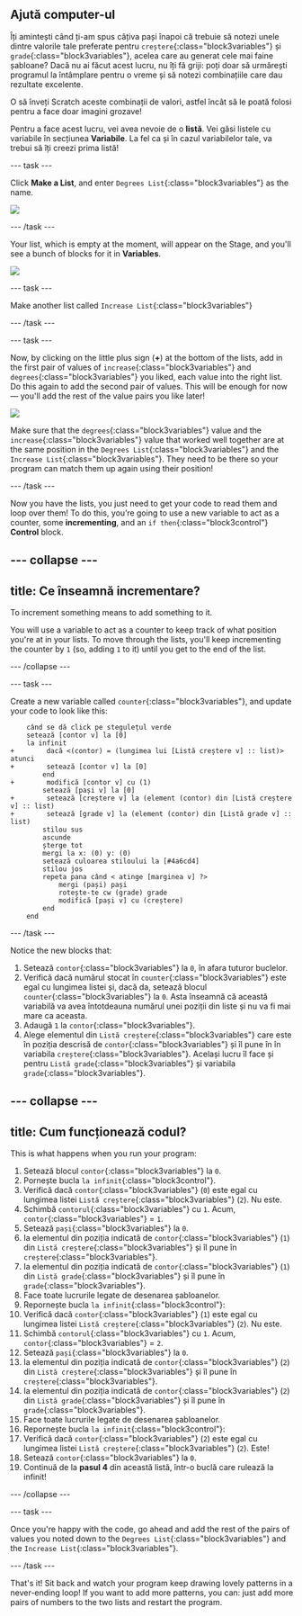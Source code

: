 ## Ajută computer-ul

Îți amintești când ți-am spus câțiva pași înapoi că trebuie să notezi unele dintre valorile tale preferate pentru `creștere`{:class="block3variables"} și `grade`{:class="block3variables"}, acelea care au generat cele mai faine șabloane? Dacă nu ai făcut acest lucru, nu îți fă griji: poți doar să urmărești programul la întâmplare pentru o vreme și să notezi combinațiile care dau rezultate excelente.

O să înveți Scratch aceste combinații de valori, astfel încât să le poată folosi pentru a face doar imagini grozave!

Pentru a face acest lucru, vei avea nevoie de o **listă**. Vei găsi listele cu variabile în secțiunea **Variabile**. La fel ca și în cazul variabilelor tale, va trebui să îți creezi prima listă!

\--- task \---

Click **Make a List**, and enter `Degrees List`{:class="block3variables"} as the name.

![](images/makeAList.png)

\--- /task \---

Your list, which is empty at the moment, will appear on the Stage, and you'll see a bunch of blocks for it in **Variables**.

![](images/listBlocks.png)

\--- task \---

Make another list called `Increase List`{:class="block3variables"}

\--- /task \---

\--- task \---

Now, by clicking on the little plus sign (**+**) at the bottom of the lists, add in the first pair of values of `increase`{:class="block3variables"} and `degrees`{:class="block3variables"} you liked, each value into the right list. Do this again to add the second pair of values. This will be enough for now — you'll add the rest of the value pairs you like later!

![](images/helping2.png)

Make sure that the `degrees`{:class="block3variables"} value and the `increase`{:class="block3variables"} value that worked well together are at the same position in the `Degrees List`{:class="block3variables"} and the `Increase List`{:class="block3variables"}. They need to be there so your program can match them up again using their position!

\--- /task \---

Now you have the lists, you just need to get your code to read them and loop over them! To do this, you’re going to use a new variable to act as a counter, some **incrementing**, and an `if then`{:class="block3control"} **Control** block.

## \--- collapse \---

## title: Ce înseamnă incrementare?

To increment something means to add something to it.

You will use a variable to act as a counter to keep track of what position you're at in your lists. To move through the lists, you'll keep incrementing the counter by `1` (so, adding `1` to it) until you get to the end of the list.

\--- /collapse \---

\--- task \---

Create a new variable called `counter`{:class="block3variables"}, and update your code to look like this:

```blocks3
    când se dă click pe stegulețul verde
    setează [contor v] la [0]
    la infinit 
+        dacă <(contor) = (lungimea lui [Listă creștere v] :: list)> atunci 
+        setează [contor v] la [0]
        end
+        modifică [contor v] cu (1)
        setează [pași v] la [0]
+        setează [creștere v] la (element (contor) din [Listă creștere v] :: list)
+        setează [grade v] la (element (contor) din [Listă grade v] :: list)
        stilou sus
        ascunde
        șterge tot
        mergi la x: (0) y: (0)
        setează culoarea stiloului la [#4a6cd4]
        stilou jos
        repeta pana când < atinge [marginea v] ?>
            mergi (pași) pași
            rotește-te cw (grade) grade
            modifică [pași v] cu (creștere)
        end
    end
```

\--- /task \---

Notice the new blocks that:

1. Setează `contor`{:class="block3variables"} la `0`, în afara tuturor buclelor.
2. Verifică dacă numărul stocat în `counter`{:class="block3variables"} este egal cu lungimea listei și, dacă da, setează blocul `counter`{:class="block3variables"} la `0`. Asta înseamnă că această variabilă va avea întotdeauna numărul unei poziții din liste și nu va fi mai mare ca aceasta.
3. Adaugă `1` la `contor`{:class="block3variables"}.
4. Alege elementul din `Listă creștere`{:class="block3variables"} care este în poziția descrisă de `contor`{:class="block3variables"} și îl pune în în variabila `creștere`{:class="block3variables"}. Același lucru îl face și pentru `Listă grade`{:class="block3variables"} și variabila `grade`{:class="block3variables"}.

## \--- collapse \---

## title: Cum funcționează codul?

This is what happens when you run your program:

1. Setează blocul `contor`{:class="block3variables"} la `0`.
2. Pornește bucla `la infinit`{:class="block3control"}.
3. Verifică dacă `contor`{:class="block3variables"} (`0`) este egal cu lungimea listei `Listă creștere`{:class="block3variables"} (`2`). Nu este.
4. Schimbă `contorul`{:class="block3variables"} cu `1`. Acum, `contor`{:class="block3variables"} = `1`.
5. Setează `pași`{:class="block3variables"} la `0`.
6. Ia elementul din poziția indicată de `contor`{:class="block3variables"} (`1`) din `Listă creștere`{:class="block3variables"} și îl pune în `creștere`{:class="block3variables"}.
7. Ia elementul din poziția indicată de `contor`{:class="block3variables"} (`1`) din `Listă grade`{:class="block3variables"} și îl pune în `grade`{:class="block3variables"}.
8. Face toate lucrurile legate de desenarea șabloanelor.
9. Repornește bucla `la infinit`{:class="block3control"}:
10. Verifică dacă `contor`{:class="block3variables"} (`1`) este egal cu lungimea listei `Listă creștere`{:class="block3variables"} (`2`). Nu este.
11. Schimbă `contorul`{:class="block3variables"} cu `1`. Acum, `contor`{:class="block3variables"} = `2`.
12. Setează `pași`{:class="block3variables"} la `0`.
13. Ia elementul din poziția indicată de `contor`{:class="block3variables"} (`2`) din `Listă creștere`{:class="block3variables"} și îl pune în `creștere`{:class="block3variables"}.
14. Ia elementul din poziția indicată de `contor`{:class="block3variables"} (`2`) din `Listă grade`{:class="block3variables"} și îl pune în `grade`{:class="block3variables"}.
15. Face toate lucrurile legate de desenarea șabloanelor.
16. Repornește bucla `la infinit`{:class="block3control"}:
17. Verifică dacă `contor`{:class="block3variables"} (`2`) este egal cu lungimea listei `Listă creștere`{:class="block3variables"} (`2`). Este!
18. Setează `contor`{:class="block3variables"} la `0`.
19. Continuă de la **pasul 4** din această listă, într-o buclă care rulează la infinit!

\--- /collapse \---

\--- task \---

Once you're happy with the code, go ahead and add the rest of the pairs of values you noted down to the `Degrees List`{:class="block3variables"} and the `Increase List`{:class="block3variables"}.

\--- /task \---

That's it! Sit back and watch your program keep drawing lovely patterns in a never-ending loop! If you want to add more patterns, you can: just add more pairs of numbers to the two lists and restart the program.